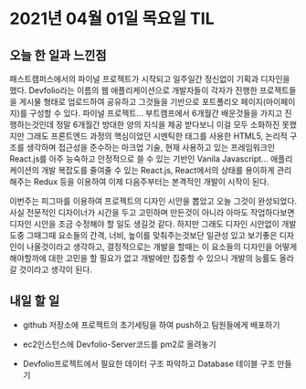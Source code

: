 # 2021년 04월 01일 목요일 TIL

## 오늘 한 일과 느낀점
패스트캠퍼스에서의 파이널 프로젝트가 시작되고 일주일간 정신없이 기획과 디자인을 했다. Devfolio라는 이름의 웹 애플리케이션으로 개발자들이 각자가 진행한 프로젝트들을 게시물 형태로 업로드하여 공유하고 그것들을 기반으로 포트폴리오 페이지(마이페이지)를 구성할 수 있다. 파이널 프로젝트... 부트캠프에서 6개월간 배운것들을 가지고 진행하는것인데 정말 6개월간 방대한 양의 지식을 제공 받다보니 이걸 모두 소화하진 못했지만 그래도 프론트엔드 과정의 핵심이었던 시멘틱한 태그를 사용한 HTML5, 논리적 구조를 생각하며 접근성을 준수하는 마크업 기술, 현재 사용하고 있는 프레임워크인 React.js를 아주 능숙하고 안정적으로 쓸 수 있는 기반인 Vanila Javascript... 애플리케이션의 개발 복잡도를 줄여줄 수 있는 React.js, React에서의 상태를 용이하게 관리해주는 Redux 등을 이용하여 이제 다음주부터는 본격적인 개발이 시작이 된다.  

이번주는 피그마를 이용하여 프로젝트의 디자인 시안을 뽑았고 오늘 그것이 완성되었다. 사실 전문적인 디자이너가 시간을 두고 고민하며 만든것이 아니라 아마도 작업하다보면 디자인 시안을 조금 수정해야 할 일도 생길것 같다. 하지만 그래도 디자인 시안없이 개발 도중 그때그때 요소들의 간격, 너비, 높이를 맞춰주는것보단 일관성 있고 보기좋은 디자인이 나올것이라고 생각하고, 결정적으로는 개발을 할때는 이 요소들의 디자인을 어떻게 해야할까에 대한 고민을 할 필요가 없고 개발에만 집중할 수 있으니 개발의 능률도 올라갈 것이라고 생각이 된다.

## 내일 할 일
- github 저장소에 프로젝트의 초기세팅을 하여 push하고 팀원들에게 배포하기

- ec2인스턴스에 Devfolio-Server코드를 pm2로 올려놓기

- Devfolio프로젝트에서 필요한 데이터 구조 파악하고 Database 테이블 구조 만들기